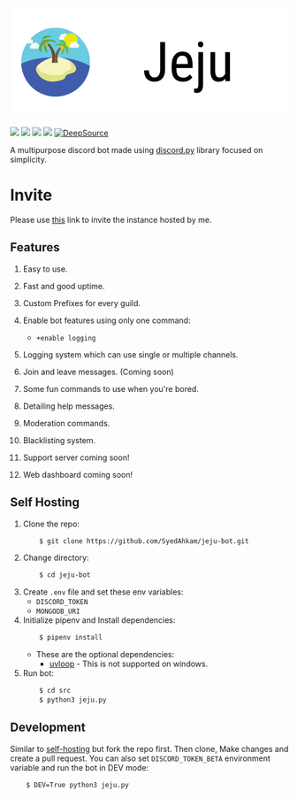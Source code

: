 ![jeju_logo](assets/images/jeju_logo_flat.png "jeju logo")

![](https://badgen.net/github/checks/SyedAhkam/jeju-bot)
![](https://badgen.net/github/stars/SyedAhkam/jeju-bot)
![](https://badgen.net/github/commits/SyedAhkam/jeju-bot)
![](https://badgen.net/github/last-commit/SyedAhkam/jeju-bot)
[![DeepSource](https://static.deepsource.io/deepsource-badge-light-mini.svg)](https://deepsource.io/gh/SyedAhkam/jeju-bot/?ref=repository-badge)

A multipurpose discord bot made using [discord.py](https://github.com/Rapptz/discord.py) library focused on simplicity.

# Invite
Please use [this](https://discord.com/oauth2/authorize?client_id=699595477934538782&permissions=8&scope=bot) link to invite the instance hosted by me.

## Features
1. Easy to use.

2. Fast and good uptime.

3. Custom Prefixes for every guild.

4. Enable bot features using only one command:
    * `+enable logging`

5. Logging system which can use single or multiple channels.

6. Join and leave messages. (Coming soon)

7. Some fun commands to use when you're bored.

8. Detailing help messages.

9. Moderation commands.

10. Blacklisting system.

11. Support server coming soon!

12. Web dashboard coming soon!

## Self Hosting

1. Clone the repo:
    ```sh
        $ git clone https://github.com/SyedAhkam/jeju-bot.git
    ```
2. Change directory:
    ```sh
        $ cd jeju-bot
    ```
3. Create `.env` file and set these env variables:
    * `DISCORD_TOKEN`
    * `MONGODB_URI`
4. Initialize pipenv and Install dependencies:
    ```sh
        $ pipenv install
    ```
    * These are the optional dependencies:
        * [uvloop](https://github.com/MagicStack/uvloop) - This is not supported on windows.
5. Run bot:
    ```sh
        $ cd src
        $ python3 jeju.py
    ```

## Development

Similar to [self-hosting](#Self-Hosting) but fork the repo first. Then clone, Make changes and create a pull request.
You can also set `DISCORD_TOKEN_BETA` environment variable and run the bot in DEV mode: 
```sh
    $ DEV=True python3 jeju.py
```
